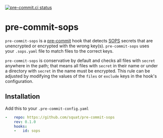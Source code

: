 [![pre-commit.ci status](https://results.pre-commit.ci/badge/github/squat/pre-commit-sops/main.svg)](https://results.pre-commit.ci/latest/github/squat/pre-commit-sops/main)
# pre-commit-sops
`pre-commit-sops` is a [pre-commit](https://pre-commit.com) hook that detects [SOPS](https://getsops.io) secrets that are unencrypted or encrypted with the wrong key(s). `pre-commit-sops` uses your `.sops.yaml` file to match files to the correct keys.

`pre-commit-sops` is conservative by default and checks all files with `secret` anywhere in the path; that means all files with `secret` in their name or under a directory with `secret` in the name must be encrypted. This rule can be adjusted by modifying the values of the `files` or `exclude` keys in the hook's configuration.

## Installation

Add this to your `.pre-commit-config.yaml`

```yaml
-   repo: https://github.com/squat/pre-commit-sops
    rev: 0.1.0
    hooks:
    -   id: sops
```
